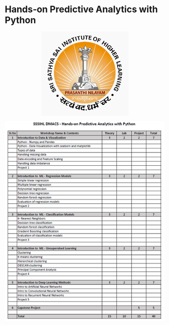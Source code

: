 # Hands‐on Predictive Analytics with Python

<p align='center'>
<img src="images/SSSIHL-Logo.jpg" width="275px">
</p>

<p align='center'>
<img src="images/course-content.png">
</p>
